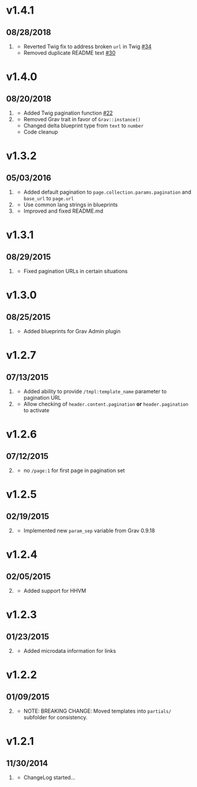 # v1.4.1
## 08/28/2018

1. [](#bugfix)
    * Reverted Twig fix to address broken `url` in Twig [#34](https://github.com/getgrav/grav-plugin-pagination/issues/34)
    * Removed duplicate README text [#30](https://github.com/getgrav/grav-plugin-pagination/issues/30)

# v1.4.0
## 08/20/2018

1. [](#new)
    * Added Twig pagination function [#22](https://github.com/getgrav/grav-plugin-pagination/pull/22)
1. [](#improved)
    * Removed Grav trait in favor of `Grav::instance()`
    * Changed delta blueprint type from `text` to `number`
    * Code cleanup
    
# v1.3.2
## 05/03/2016

1. [](#new)
    * Added default pagination to `page.collection.params.pagination` and `base_url` to `page.url`
1. [](#improved)
    * Use common lang strings in blueprints    
1. [](#bugfix)
    * Improved and fixed README.md
    
# v1.3.1
## 08/29/2015

1. [](#bugfix)
    * Fixed pagination URLs in certain situations

# v1.3.0
## 08/25/2015

1. [](#improved)
    * Added blueprints for Grav Admin plugin

# v1.2.7
## 07/13/2015

1. [](#new)
	* Added ability to provide `/tmpl:template_name` parameter to pagination URL
2. [](#improved)
    * Allow checking of `header.content.pagination` **or** `header.pagination` to activate

# v1.2.6
## 07/12/2015

2. [](#improved)
    * no `/page:1` for first page in pagination set

# v1.2.5
## 02/19/2015

2. [](#improved)
    * Implemented new `param_sep` variable from Grav 0.9.18

# v1.2.4
## 02/05/2015

2. [](#improved)
    * Added support for HHVM

# v1.2.3
## 01/23/2015

2. [](#improved)
    * Added microdata information for links

# v1.2.2
## 01/09/2015

2. [](#improved)
    * NOTE: BREAKING CHANGE: Moved templates into `partials/` subfolder for consistency.

# v1.2.1
## 11/30/2014

1. [](#new)
    * ChangeLog started...
